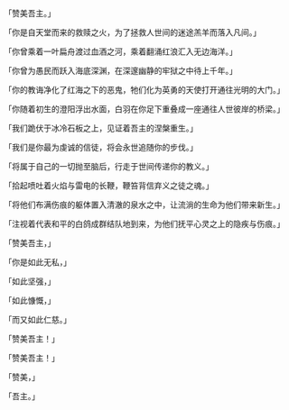 「赞美吾主。」

「你是自天堂而来的救赎之火，为了拯救人世间的迷途羔羊而落入凡间。」

「你曾乘着一叶扁舟渡过血酒之河，乘着翻涌红浪汇入无边海洋。」

「你曾为愚民而跃入海底深渊，在深邃幽静的牢狱之中待上千年。」

「你的教诲净化了红海之下的恶鬼，牠们化为英勇的天使打开通往光明的大门。」

「你随着初生的澄阳浮出水面，白羽在你足下重叠成一座通往人世彼岸的桥梁。」

「我们跪伏于冰冷石板之上，见证着吾主的涅槃重生。」

「我们是你最为虔诚的信徒，将会永世追随你的步伐。」

「将属于自己的一切抛至脑后，行走于世间传递你的教义。」

「拾起喷吐着火焰与雷电的长鞭，鞭笞背信弃义之徒之魂。」

「将他们布满伤痕的躯体置入清澈的泉水之中，让流淌的生命为他们带来新生。」

「注视着代表和平的白鸽成群结队地到来，为他们抚平心灵之上的隐疾与伤痕。」

「赞美吾主，」

「你是如此无私，」

「如此坚强，」

「如此慷慨，」

「而又如此仁慈。」

「赞美吾主！」

「赞美吾主！」

「赞美，」

「吾主。」